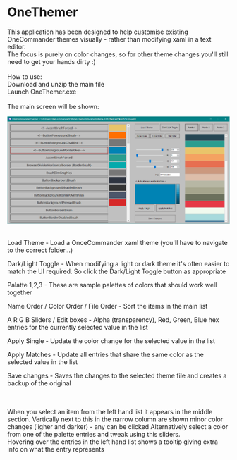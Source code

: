 # OneThemer

This application has been designed to help customise existing OneCommander themes visually - rather than modifying xaml in a text editor.\
The focus is purely on color changes, so for other theme changes you'll still need to get your hands dirty :)
\
\
How to use:  
Download and unzip the main file\
Launch OneThemer.exe\
\
The main screen will be shown:

![Screenshot](screenshot.png)

\
Load Theme - Load a OnceCommander xaml theme (you'll have to navigate to the correct folder...)

Dark/Light Toggle - When modifying a light or dark theme it's often easier to match the UI required. So click the Dark/Light Toggle button as appropriate

Palatte 1,2,3 - These are sample palettes of colors that should work well together

Name Order / Color Order / File Order - Sort the items in the main list

A R G B Sliders / Edit boxes - Alpha (transparency), Red, Green, Blue hex entries for the currently selected value in the list

Apply Single - Update the color change for the selected value in the list

Apply Matches - Update all entries that share the same color as the selected value in the list

Save changes - Saves the changes to the selected theme file and creates a backup of the original



\
\
When you select an item from the left hand list it appears in the middle section. 
Vertically next to this in the narrow column are shown minor color changes (ligher and darker) - any can be clicked
Alternatively select a color from one of the palette entries and tweak using this sliders.
\
Hovering over the entries in the left hand list shows a tooltip giving extra info on what the entry represents



